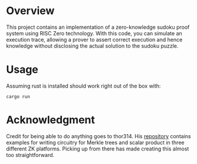# Overview

This project contains an implementation of a zero-knowledge sudoku proof system using RISC Zero technology. With this code, you can simulate an execution trace, allowing a prover to assert correct execution and hence knowledge without disclosing the actual solution to the sudoku puzzle.


# Usage

Assuming rust is installed should work right out of the box with:

    cargo run


# Acknowledgment

Credit for being able to do anything goes to thor314. His [repository](https://github.com/thor314/circuit-examples) contains examples for writing circuitry for Merkle trees and scalar product in three different ZK platforms. Picking up from there has made creating this almost too straightforward.
